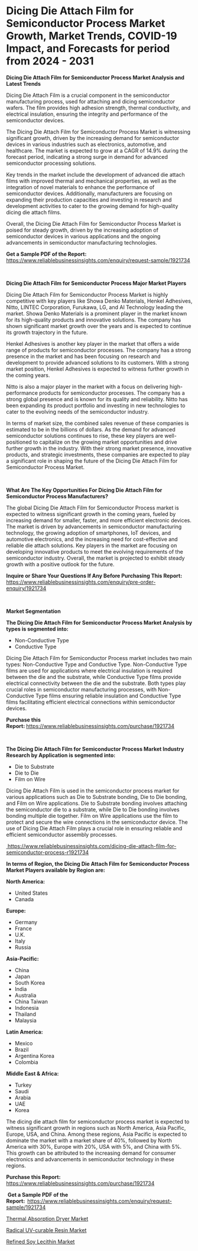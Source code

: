 <p><h1>Dicing Die Attach Film for Semiconductor Process Market Growth, Market Trends, COVID-19 Impact, and Forecasts for period from 2024 - 2031</h1></p><p><strong>Dicing Die Attach Film for Semiconductor Process Market Analysis and Latest Trends</strong></p>
<p><p>Dicing Die Attach Film is a crucial component in the semiconductor manufacturing process, used for attaching and dicing semiconductor wafers. The film provides high adhesion strength, thermal conductivity, and electrical insulation, ensuring the integrity and performance of the semiconductor devices.</p><p>The Dicing Die Attach Film for Semiconductor Process Market is witnessing significant growth, driven by the increasing demand for semiconductor devices in various industries such as electronics, automotive, and healthcare. The market is expected to grow at a CAGR of 14.9% during the forecast period, indicating a strong surge in demand for advanced semiconductor processing solutions.</p><p>Key trends in the market include the development of advanced die attach films with improved thermal and mechanical properties, as well as the integration of novel materials to enhance the performance of semiconductor devices. Additionally, manufacturers are focusing on expanding their production capacities and investing in research and development activities to cater to the growing demand for high-quality dicing die attach films.</p><p>Overall, the Dicing Die Attach Film for Semiconductor Process Market is poised for steady growth, driven by the increasing adoption of semiconductor devices in various applications and the ongoing advancements in semiconductor manufacturing technologies.</p></p>
<p><strong>Get a Sample PDF of the Report:&nbsp;</strong> <a href="https://www.reliablebusinessinsights.com/enquiry/request-sample/1921734">https://www.reliablebusinessinsights.com/enquiry/request-sample/1921734</a></p>
<p>&nbsp;</p>
<p><strong>Dicing Die Attach Film for Semiconductor Process Major Market Players</strong></p>
<p><p>Dicing Die Attach Film for Semiconductor Process Market is highly competitive with key players like Showa Denko Materials, Henkel Adhesives, Nitto, LINTEC Corporation, Furukawa, LG, and AI Technology leading the market. Showa Denko Materials is a prominent player in the market known for its high-quality products and innovative solutions. The company has shown significant market growth over the years and is expected to continue its growth trajectory in the future.</p><p>Henkel Adhesives is another key player in the market that offers a wide range of products for semiconductor processes. The company has a strong presence in the market and has been focusing on research and development to provide advanced solutions to its customers. With a strong market position, Henkel Adhesives is expected to witness further growth in the coming years.</p><p>Nitto is also a major player in the market with a focus on delivering high-performance products for semiconductor processes. The company has a strong global presence and is known for its quality and reliability. Nitto has been expanding its product portfolio and investing in new technologies to cater to the evolving needs of the semiconductor industry.</p><p>In terms of market size, the combined sales revenue of these companies is estimated to be in the billions of dollars. As the demand for advanced semiconductor solutions continues to rise, these key players are well-positioned to capitalize on the growing market opportunities and drive further growth in the industry. With their strong market presence, innovative products, and strategic investments, these companies are expected to play a significant role in shaping the future of the Dicing Die Attach Film for Semiconductor Process Market.</p></p>
<p>&nbsp;</p>
<p><strong>What Are The Key Opportunities For Dicing Die Attach Film for Semiconductor Process Manufacturers?</strong></p>
<p><p>The global Dicing Die Attach Film for Semiconductor Process market is expected to witness significant growth in the coming years, fueled by increasing demand for smaller, faster, and more efficient electronic devices. The market is driven by advancements in semiconductor manufacturing technology, the growing adoption of smartphones, IoT devices, and automotive electronics, and the increasing need for cost-effective and reliable die attach solutions. Key players in the market are focusing on developing innovative products to meet the evolving requirements of the semiconductor industry. Overall, the market is projected to exhibit steady growth with a positive outlook for the future.</p></p>
<p><strong>Inquire or Share Your Questions If Any Before Purchasing This Report:</strong> <a href="https://www.reliablebusinessinsights.com/enquiry/pre-order-enquiry/1921734">https://www.reliablebusinessinsights.com/enquiry/pre-order-enquiry/1921734</a></p>
<p>&nbsp;</p>
<p><strong>Market Segmentation</strong></p>
<p><strong>The Dicing Die Attach Film for Semiconductor Process Market Analysis by types is segmented into:</strong></p>
<p><ul><li>Non-Conductive Type</li><li>Conductive Type</li></ul></p>
<p><p>Dicing Die Attach Film for Semiconductor Process market includes two main types: Non-Conductive Type and Conductive Type. Non-Conductive Type films are used for applications where electrical insulation is required between the die and the substrate, while Conductive Type films provide electrical connectivity between the die and the substrate. Both types play crucial roles in semiconductor manufacturing processes, with Non-Conductive Type films ensuring reliable insulation and Conductive Type films facilitating efficient electrical connections within semiconductor devices.</p></p>
<p><strong>Purchase this Report:&nbsp;</strong><a href="https://www.reliablebusinessinsights.com/purchase/1921734">https://www.reliablebusinessinsights.com/purchase/1921734</a></p>
<p>&nbsp;</p>
<p><strong>The Dicing Die Attach Film for Semiconductor Process Market Industry Research by Application is segmented into:</strong></p>
<p><ul><li>Die to Substrate</li><li>Die to Die</li><li>Film on Wire</li></ul></p>
<p><p>Dicing Die Attach Film is used in the semiconductor process market for various applications such as Die to Substrate bonding, Die to Die bonding, and Film on Wire applications. Die to Substrate bonding involves attaching the semiconductor die to a substrate, while Die to Die bonding involves bonding multiple die together. Film on Wire applications use the film to protect and secure the wire connections in the semiconductor device. The use of Dicing Die Attach Film plays a crucial role in ensuring reliable and efficient semiconductor assembly processes.</p></p>
<p><a href="https://www.reliablebusinessinsights.com/dicing-die-attach-film-for-semiconductor-process-r1921734">&nbsp;https://www.reliablebusinessinsights.com/dicing-die-attach-film-for-semiconductor-process-r1921734</a></p>
<p><strong>In terms of Region, the Dicing Die Attach Film for Semiconductor Process Market Players available by Region are:</strong></p>
<p>
    <p> <strong> North America: </strong>
        <ul>
            <li>United States</li>
            <li>Canada</li>
        </ul>
        </p> 
    <p> <strong> Europe: </strong>
        <ul>
            <li>Germany</li>
            <li>France</li>
            <li>U.K.</li>
            <li>Italy</li>
            <li>Russia</li>
        </ul>
        </p> 
    <p> <strong> Asia-Pacific: </strong>
        <ul>
            <li>China</li>
            <li>Japan</li>
            <li>South Korea</li>
            <li>India</li>
            <li>Australia</li>
            <li>China Taiwan</li>
            <li>Indonesia</li>
            <li>Thailand</li>
            <li>Malaysia</li>
        </ul>
        </p> 
    <p> <strong> Latin America: </strong>
        <ul>
            <li>Mexico</li>
            <li>Brazil</li>
            <li>Argentina Korea</li>
            <li>Colombia</li>
        </ul>
        </p> 
    <p> <strong> Middle East & Africa: </strong>
        <ul>
            <li>Turkey</li>
            <li>Saudi</li>
            <li>Arabia</li>
            <li>UAE</li>
            <li>Korea</li>
        </ul>
    </p>
    </p>
<p><p>The dicing die attach film for semiconductor process market is expected to witness significant growth in regions such as North America, Asia Pacific, Europe, USA, and China. Among these regions, Asia Pacific is expected to dominate the market with a market share of 40%, followed by North America with 30%, Europe with 20%, USA with 5%, and China with 5%. This growth can be attributed to the increasing demand for consumer electronics and advancements in semiconductor technology in these regions.</p></p>
<p><strong>Purchase this Report: </strong><a href="https://www.reliablebusinessinsights.com/purchase/1921734">https://www.reliablebusinessinsights.com/purchase/1921734</a></p>
<p>&nbsp;<strong>Get a Sample PDF of the Report:&nbsp;&nbsp;</strong><a href="https://www.reliablebusinessinsights.com/enquiry/request-sample/1921734">https://www.reliablebusinessinsights.com/enquiry/request-sample/1921734</a></p>
<p><strong></strong></p>
<p><p><a href="https://view.publitas.com/reportprime-1/global-thermal-absorption-dryer-market-by-product-type-by-application-by-region-and-companies-industry-segment-outlook-market-assessment-competition-scenario-trends-and-forecast-2024-2031/">Thermal Absorption Dryer Market</a></p><p><a href="https://github.com/marthawweekle/Market-Research-Report-List-1/blob/main/radical-uv-curable-resin-market.md">Radical UV-curable Resin Market</a></p><p><a href="https://github.com/HenrietteMills1/Market-Research-Report-List-1/blob/main/refined-soy-lecithin-market.md">Refined Soy Lecithin Market</a></p></p>